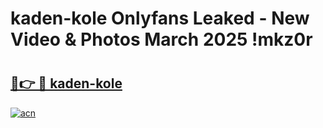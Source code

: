 # kaden-kole Onlyfans Leaked - New Video & Photos March 2025 !mkz0r

# <h2><a href="https://0j4wgx.iuczelnia.edu.pl?title=kaden-kole&ref=mkz0r">🔗👉 🔴 kaden-kole</a></h2>

[![acn](https://github.com/user-attachments/assets/0f9c940e-d8b0-45ae-aac7-cd30a18b3e1c)](https://0j4wgx.iuczelnia.edu.pl?title=kaden-kole&ref=mkz0r)

